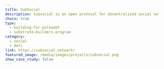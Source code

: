```yaml
---
title: SubSocial
description: Subsocial is an open protocol for decentralized social networks and marketplaces built with Substrate and IPFS.
chain: true
type:
  - building-for-polkadot
  - substrate-builders-program
category:
  - social
  - defi
link: https://subsocial.network/
featured_image: /media/images/projects/subsocial.png
show_case_study: false
---
```

